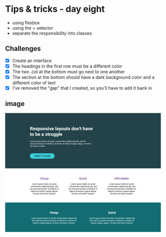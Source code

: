# Tips & tricks - day eight
- using flexbox
- using the + selector
- separate the responsibility into classes

## Challenges
- [x] Create an interface
- [x] The headings in the first row must be a different color
- [x] The two .col at the bottom must go next to one another
- [x] The section at the bottom should have a dark background color and a different color of text
- [x] I've removed the "gap" that I created, so you'll have to add it back in

## image
<img alt="project image" title="#day1" src="../screenshots/day8.png" />
